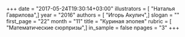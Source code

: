 +++
date = "2017-05-24T19:30:14+03:00"
illustrators = [ "Наталья Гаврилова",]
year = "2016"
authors = [ "Игорь Акулич",]
slogan = ""
first_page = "22"
month = "11"
title = "Куриная эпопея"
rubric = [ "Математические сюрпризы",]
in_sample = false
npages = "3"
+++

